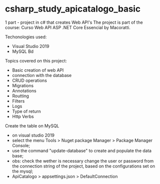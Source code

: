 # csharp_study_apicatalogo_basic
1 part - project in c# that creates Web API's
The project is part of the course: Curso Web API ASP .NET Core Essencial by Macoratti.

Techonologies used:
- Visual Studio 2019
- MySQL Bd

Topics covered on this project:
- Basic creation of web API
- connection with the database
- CRUD operations
- Migrations
- Annotations
- Routting
- Filters
- Logs
- Type of return
- Http Verbs

Create the table on MySQL
- on visual studio 2019
- select the menu Tools > Nuget package Manager > Package Manager Console;
- use the command "update-database" to create and populate the data base;
- obs: check the wether is necessary change the user or password from the connection string of the project, based on the configurations set on the mysql;
- ApiCatalogo > appsettings.json > DefaultConnection
